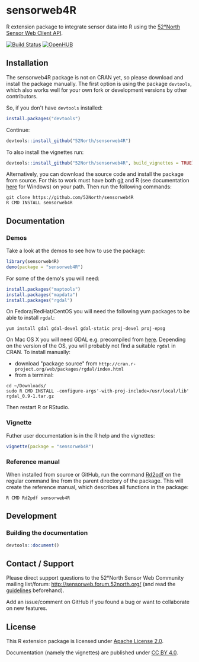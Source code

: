 # sensorweb4R

R extension package to integrate sensor data into R using the [52°North Sensor Web Client API](https://wiki.52north.org/bin/view/SensorWeb/SensorWebClientRESTInterface).

[![Build Status](https://travis-ci.org/52North/sensorweb4R.png?branch=master)](https://travis-ci.org/52North/sensorweb4R)
[![OpenHUB](https://www.openhub.net/p/sensorweb4R/widgets/project_thin_badge.gif)](https://www.openhub.net/p/sensorweb4R)
## Installation

The sensorweb4R package is not on CRAN yet, so please download and install the package manually. The first option is using the package ``devtools``, which also works well for your own fork or development versions by other contributors.

So, if you don't have ``devtools`` installed:
```r
install.packages("devtools")
```
Continue:
```r
devtools::install_github("52North/sensorweb4R")
```
To also install the vignettes run:
```r
devtools::install_github("52North/sensorweb4R", build_vignettes = TRUE)
```

Alternatively, you can download the source code and install the package from source. For this to work must have both [git](http://git-scm.com/downloads) and R (see documentation [here](http://cran.r-project.org/bin/windows/base/rw-FAQ.html#Rcmd-is-not-found-in-my-PATH_0021) for Windows) on your path. Then run the following commands:

```shell
git clone https://github.com/52North/sensorweb4R
R CMD INSTALL sensorweb4R
```

## Documentation

### Demos

Take a look at the demos to see how to use the package:

```r
library(sensorweb4R)
demo(package = "sensorweb4R")
```

For some of the demo's you will need:

```r
install.packages("maptools")
install.packages("mapdata")
install.packages("rgdal")
```

On Fedora/RedHat/CentOS you will need the following yum packages to be able to install `rgdal`:

```shell
yum install gdal gdal-devel gdal-static proj-devel proj-epsg
```

On Mac OS X you will need GDAL e.g. precompiled from [here](http://www.kyngchaos.com/software/frameworks).
Depending on the version of the OS, you will probably not find a suitable `rgdal` in CRAN. To install manually:
- download "package source" from `http://cran.r-project.org/web/packages/rgdal/index.html`
- from a terminal:
```shell
cd ~/Downloads/
sudo R CMD INSTALL -configure-args'-with-proj-include=/usr/local/lib' rgdal_0.9-1.tar.gz
```

Then restart R or RStudio.


### Vignette

Futher user documentation is in the R help and the vignettes:

```r
vignette(package = "sensorweb4R")
```

### Reference manual

When installed from source or GitHub, run the command [Rd2pdf](http://cran.r-project.org/doc/manuals/R-exts.html#index-R-CMD-Rd2pdf) on the regular command line from the parent directory of the package. This will create the reference manual, which describes all functions in the package:

```
R CMD Rd2pdf sensorweb4R
```

## Development

### Building the documentation

```r
devtools::document()
```

## Contact / Support

Please direct support questions to the 52°North Sensor Web Community mailing list/forum: http://sensorweb.forum.52north.org/ (and read the [guidelines](http://52north.org/resources/mailing-list-and-forums/mailinglist-guidelines) beforehand).

Add an issue/comment on GitHub if you found a bug or want to collaborate on new features.

## License

This R extension package is licensed under [Apache License 2.0](https://www.tldrlegal.com/l/apache2).

Documentation (namely the vignettes) are published under [CC BY 4.0](http://creativecommons.org/licenses/by/4.0/).
